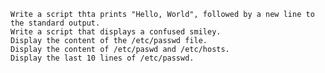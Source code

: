 	Write a script thta prints "Hello, World", followed by a new line to the standard output.
	Write a script that displays a confused smiley.
	Display the content of the /etc/passwd file.
	Display the content of /etc/paswd and /etc/hosts.
	Display the last 10 lines of /etc/passwd.
